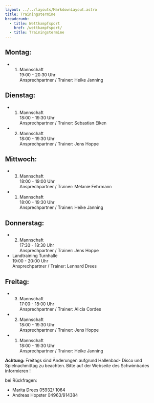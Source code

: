 ```yaml
---
layout: ../../layouts/MarkdownLayout.astro
title: Trainingstermine
breadcrumb:
  - title: Wettkampfsport
    href: /wettkampfsport/
  - title: Trainingstermine
---
```

## Montag:

* 1. Mannschaft<br>
     19:00 - 20:30 Uhr<br>
     Ansprechpartner / Trainer: Heike Janning<br>

## Dienstag:

* 1. Mannschaft<br>
     18:00 - 19:30 Uhr<br>
     Ansprechpartner / Trainer: Sebastian Eiken<br>
* 2. Mannschaft<br>
     18:00 - 19:30 Uhr<br>
     Ansprechpartner / Trainer: Jens Hoppe<br>

## Mittwoch:

* 3. Mannschaft<br>
     18:00 - 19:00 Uhr<br>
     Ansprechpartner / Trainer: Melanie Fehrmann<br>
* 1. Mannschaft<br>
     18:00 - 19:30 Uhr<br>
     Ansprechpartner / Trainer: Heike Janning<br>

## Donnerstag:

* 2. Mannschaft<br>
  17:30 - 18:30 Uhr<br>
  Ansprechpartner / Trainer: Jens Hoppe<br>
* Landtraining Turnhalle<br>
  19:00 - 20:00 Uhr<br>
  Ansprechpartner / Trainer: Lennard Drees<br>

## Freitag:

* 3. Mannschaft<br>
     17:00 - 18:00 Uhr<br>
     Ansprechpartner / Trainer: Alicia Cordes<br>
* 2. Mannschaft<br>
     18:00 - 19:30 Uhr<br>
     Ansprechpartner / Trainer: Jens Hoppe<br>
* 1. Mannschaft<br>
     18:00 - 19:30 Uhr<br>
     Ansprechpartner / Trainer: Heike Janning<br>

**Achtung:** Freitags sind Änderungen aufgrund Hallenbad- Disco und Spielnachmittag zu beachten. Bitte auf der Webseite des Schwimbades informieren !

bei Rückfragen:<br>

* Marita Drees 05932/ 1064<br>
* Andreas Hopster 04963/914384<br>